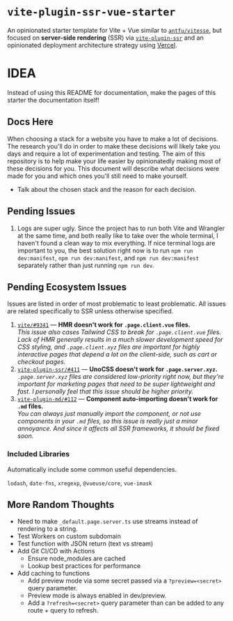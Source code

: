 # `vite-plugin-ssr-vue-starter`

An opinionated starter template for Vite + Vue similar to [`antfu/vitesse`](https://github.com/antfu/vitesse), but focused on **server-side rendering** (SSR) via [`vite-plugin-ssr`](https://vite-plugin-ssr.com) and an opinionated deployment architecture strategy using [Vercel](https://vercel.com/home).


# IDEA

Instead of using this README for documentation, make the pages of this starter the documentation itself!


## Docs Here

When choosing a stack for a website you have to make a lot of decisions. The research you'll do in order to make these decisions will likely take you days and require a lot of experimentation and testing. The aim of this repository is to help make your life easier by opinionatedly making most of these decisions for you. This document will describe what decisions were made for you and which ones you'll still need to make yourself.

- Talk about the chosen stack and the reason for each decision.


## Pending Issues

1. Logs are super ugly. Since the project has to run both Vite and Wrangler at the same time, and both really like to take over the whole terminal, I haven't found a clean way to mix everything. If nice terminal logs are important to you, the best solution right now is to run `npm run dev:manifest`, `npm run dev:manifest`, and `npm run dev:manifest` separately rather than just running `npm run dev`.


## Pending Ecosystem Issues

Issues are listed in order of most problematic to least problematic. All issues are related specifically to SSR unless otherwise specified.

1. [`vite/#9341`](https://github.com/vitejs/vite/issues/9341) — **HMR doesn't work for `.page.client.vue` files.**  
   _This issue also cases Tailwind CSS to break for `.page.client.vue` files. Lack of HMR generally results in a much slower development speed for CSS styling, and `.page.client.xyz` files are important for highly interactive pages that depend a lot on the client-side, such as cart or checkout pages._
2. [`vite-plugin-ssr/#411`](https://github.com/brillout/vite-plugin-ssr/issues/411) — **UnoCSS doesn't work for `.page.server.xyz`.**  
   _`.page.server.xyz` files are considered low-priority right now, but they're important for marketing pages that need to be super lightweight and fast. I personally feel that this issue should be higher priority._
3. [`vite-plugin-md/#112`](https://github.com/antfu/vite-plugin-md/issues/112) — **Component auto-importing doesn't work for `.md` files.**  
   _You can always just manually import the component, or not use components in your `.md` files, so this issue is really just a minor annoyance. And since it affects all SSR frameworks, it should be fixed soon._


### Included Libraries

Automatically include some common useful dependencies.

`lodash`, `date-fns`, `xregexp`, `@vueuse/core`, `vue-imask`


## More Random Thoughts

- Need to make `_default.page.server.ts` use streams instead of rendering to a string.
- Test Workers on custom subdomain
- Test function with JSON return (text vs stream)
- Add Git CI/CD with Actions
  - Ensure node_modules are cached
  - Lookup best practices for performance
- Add caching to functions
  - Add preview mode via some secret passed via a `?preview=<secret>` query parameter.
  - Preview mode is always enabled in dev/preview.
  - Add a `?refresh=<secret>` query parameter than can be added to any route + query to refresh.

